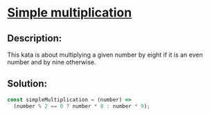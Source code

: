 # **[Simple multiplication](https://www.codewars.com/kata/583710ccaa6717322c000105/javascript)**

## **Description**:

This kata is about multiplying a given number by eight if it is an even number and by nine otherwise.

## **Solution**:

```javascript
const simpleMultiplication = (number) =>
  (number % 2 == 0 ? number * 8 : number * 9);
```
